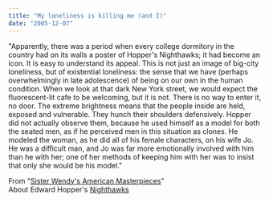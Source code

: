 ```yaml
---
title: "My loneliness is killing me (and I)"
date: "2005-12-07"
---
```


"Apparently, there was a period when every college dormitory in the country had on its walls a poster of Hopper's Nighthawks; it had become an icon. It is easy to understand its appeal. This is not just an image of big-city loneliness, but of existential loneliness: the sense that we have (perhaps overwhelmingly in late adolescence) of being on our own in the human condition. When we look at that dark New York street, we would expect the fluorescent-lit cafe to be welcoming, but it is not. There is no way to enter it, no door. The extreme brightness means that the people inside are held, exposed and vulnerable. They hunch their shoulders defensively. Hopper did not actually observe them, because he used himself as a model for both the seated men, as if he perceived men in this situation as clones. He modeled the woman, as he did all of his female characters, on his wife Jo. He was a difficult man, and Jo was far more emotionally involved with him than he with her; one of her methods of keeping him with her was to insist that only she would be his model."

From "[Sister Wendy's American Masterpieces](http://www.amazon.com/exec/obidos/asin/0789459582/texasnetmuseumof)"  
About Edward Hopper's [Nighthawks](/themes/hopper/hopper.nighthawks.jpg)
